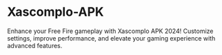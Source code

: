 # Xascomplo-APK
Enhance your Free Fire gameplay with Xascomplo APK 2024! Customize settings, improve performance, and elevate your gaming experience with advanced features.
